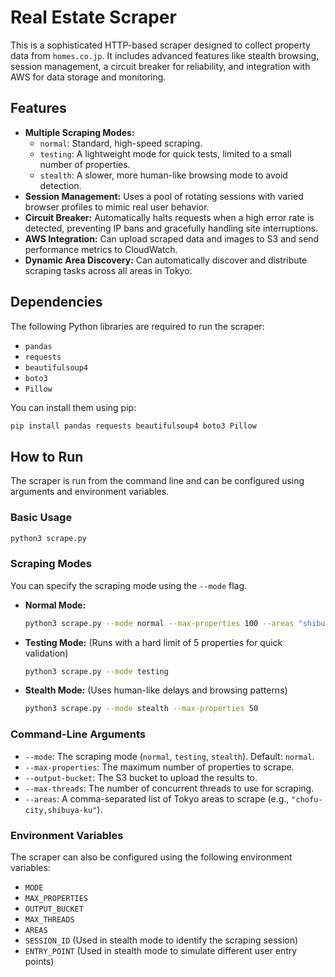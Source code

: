 
# Real Estate Scraper

This is a sophisticated HTTP-based scraper designed to collect property data from `homes.co.jp`. It includes advanced features like stealth browsing, session management, a circuit breaker for reliability, and integration with AWS for data storage and monitoring.

## Features

*   **Multiple Scraping Modes:**
    *   `normal`: Standard, high-speed scraping.
    *   `testing`: A lightweight mode for quick tests, limited to a small number of properties.
    *   `stealth`: A slower, more human-like browsing mode to avoid detection.
*   **Session Management:** Uses a pool of rotating sessions with varied browser profiles to mimic real user behavior.
*   **Circuit Breaker:** Automatically halts requests when a high error rate is detected, preventing IP bans and gracefully handling site interruptions.
*   **AWS Integration:** Can upload scraped data and images to S3 and send performance metrics to CloudWatch.
*   **Dynamic Area Discovery:** Can automatically discover and distribute scraping tasks across all areas in Tokyo.

## Dependencies

The following Python libraries are required to run the scraper:

*   `pandas`
*   `requests`
*   `beautifulsoup4`
*   `boto3`
*   `Pillow`

You can install them using pip:
```bash
pip install pandas requests beautifulsoup4 boto3 Pillow
```

## How to Run

The scraper is run from the command line and can be configured using arguments and environment variables.

### Basic Usage

```bash
python3 scrape.py
```

### Scraping Modes

You can specify the scraping mode using the `--mode` flag.

*   **Normal Mode:**
    ```bash
    python3 scrape.py --mode normal --max-properties 100 --areas "shibuya-ku,shinjuku-ku"
    ```

*   **Testing Mode:** (Runs with a hard limit of 5 properties for quick validation)
    ```bash
    python3 scrape.py --mode testing
    ```

*   **Stealth Mode:** (Uses human-like delays and browsing patterns)
    ```bash
    python3 scrape.py --mode stealth --max-properties 50
    ```

### Command-Line Arguments

*   `--mode`: The scraping mode (`normal`, `testing`, `stealth`). Default: `normal`.
*   `--max-properties`: The maximum number of properties to scrape.
*   `--output-bucket`: The S3 bucket to upload the results to.
*   `--max-threads`: The number of concurrent threads to use for scraping.
*   `--areas`: A comma-separated list of Tokyo areas to scrape (e.g., `"chofu-city,shibuya-ku"`).

### Environment Variables

The scraper can also be configured using the following environment variables:

*   `MODE`
*   `MAX_PROPERTIES`
*   `OUTPUT_BUCKET`
*   `MAX_THREADS`
*   `AREAS`
*   `SESSION_ID` (Used in stealth mode to identify the scraping session)
*   `ENTRY_POINT` (Used in stealth mode to simulate different user entry points)

